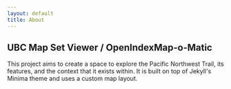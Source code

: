 ```yaml
---
layout: default
title: About
---
```


## UBC Map Set Viewer / OpenIndexMap-o-Matic
This project aims to create a space to explore the Pacific Northwest Trail, its features, and the context that it exists within. It is built on top of Jekyll's Minima theme and uses a custom map layout.

